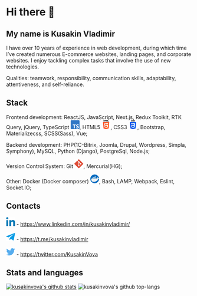 # Hi there 👋

## My name is Kusakin Vladimir

I have over 10 years of experience in web development, during which time I’ve created numerous E-commerce websites, landing pages, and corporate websites. I enjoy tackling complex tasks that involve the use of new technologies.

Qualities: teamwork, responsibility, communication skills, adaptability, attentiveness, and self-reliance.

## Stack

Frontend development:
ReactJS, JavaScript, Next.js, Redux Toolkit, RTK Query, jQuery, TypeScript <img src="./assets/icon_typescript.png" alt="" >, HTML5 <img src="./assets/icon_html5.png" alt="" >, CSS3 <img src="./assets/icon_css3.png" alt="" >, Bootstrap, Materializecss, SCSS(Sass), Vue;

Backend development: PHP(1С-Bitrix, Joomla, Drupal, Wordpress, Simpla, Symphony), MySQL, Python (Django), PostgreSql, Node.js;

Version Control System: Git <img src="./assets/icon_git.png" alt="" >, Mercurial(HG);

Other: Docker (Docker composer) <img src="./assets/icon_docker.png" alt="" >, Bash, LAMP, Webpack, Eslint, Socket.IO;

## Сontacts

<img src="./assets/icon_linkedin.png" alt="kusakinvova's in linkedin" > - https://www.linkedin.com/in/kusakinvladimir/

<img src="./assets/icon_telegram.png" alt="kusakinvova's in telegram" > - https://t.me/kusakinvladimir

<img src="./assets/icon_twitter.png" alt="kusakinvova's in twitter" > - https://twitter.com/KusakinVova

## Stats and languages

<a href="https://github.com/kusakinvova"><img src="https://github-readme-stats.vercel.app/api?username=kusakinvova&hide_border=true&show_icons=true" alt="kusakinvova's github stats"></a>
<img src="https://github-readme-stats.vercel.app/api/top-langs/?username=kusakinvova&layout=compact" alt="kusakinvova's github top-langs" >

<!--
![visitors](https://visitor-badge.glitch.me/badge?page_id=kusakinvova)

[![trophy](https://github-profile-trophy.vercel.app/?username=kusakinvova)](https://github.com/ryo-ma/github-profile-trophy)



**KusakinVova/kusakinvova** is a ✨ _special_ ✨ repository because its `README.md` (this file) appears on your GitHub profile.

Here are some ideas to get you started:

- 🔭 I’m currently working on ...
- 🌱 I’m currently learning ...
- 👯 I’m looking to collaborate on ...
- 🤔 I’m looking for help with ...
- 💬 Ask me about ...
- 📫 How to reach me: ...
- 😄 Pronouns: ...
- ⚡ Fun fact: ...

- 🔭 I’m currently working on RSClone (survival single/multiplayer game)!
- 🌱 I’m currently learning React / Styled Components / Phaser / Canvas
- 💬 Ask me about Typescript!
- 📫 How to reach me: linkedin (link is below the text) / discord ()
- ⚡ Fun fact: Do you know your brain is using only 10% of overall power?? Idk until tomorrow:)

### [LINKEDIN](https://www.linkedin.com/in/)
### [CODERSRANK](https://profile.codersrank.io/user/)
### [CV && Deploy :fire: ](https:///)


![](https://img.shields.io/badge/Code-Javascript-informational?style=flat&logo=<LOGO_NAME>&logoColor=white&color=red)
![](https://img.shields.io/badge/Code-Typescript-informational?style=flat&logo=<LOGO_NAME>&logoColor=white&color=green)
![](https://img.shields.io/badge/Code-HTML/Pug-informational?style=flat&logo=<LOGO_NAME>&logoColor=white&color=blue)
![](https://img.shields.io/badge/Code-SCSS/CSS-informational?style=flat&logo=<LOGO_NAME>&logoColor=white&color=purple)
![](https://img.shields.io/badge/Code-StyledComponents-informational?style=flat&logo=<LOGO_NAME>&logoColor=white&color=orange)

![](https://img.shields.io/badge/Tools-Webpack-informational?style=flat&logo=<LOGO_NAME>&logoColor=white&color=brown)
![](https://img.shields.io/badge/Tools-Gulp-informational?style=flat&logo=<LOGO_NAME>&logoColor=white&color=gold)
![](https://img.shields.io/badge/Tools-VSCode-informational?style=flat&logo=<LOGO_NAME>&logoColor=white&color=pink)
![](https://img.shields.io/badge/Tools-Git-informational?style=flat&logo=<LOGO_NAME>&logoColor=white&color=2bbc8a)
![](https://img.shields.io/badge/Tools-DevTools-informational?style=flat&logo=<LOGO_NAME>&logoColor=white&color=beige)

![](https://img.shields.io/badge/Other-Photoshop-informational?style=flat&logo=<LOGO_NAME>&logoColor=white&color=brightbrown)
![](https://img.shields.io/badge/Other-Figma-informational?style=flat&logo=<LOGO_NAME>&logoColor=white&color=darkgreen)
![](https://img.shields.io/badge/Other-AutoCad-informational?style=flat&logo=<LOGO_NAME>&logoColor=white&color=darkred)

![](https://img.shields.io/badge/Libs-React-informational?style=flat&logo=<LOGO_NAME>&logoColor=white&color=magenta)
![](https://img.shields.io/badge/Libs-Phaser-informational?style=flat&logo=<LOGO_NAME>&logoColor=white&color=cyan)

![](https://img.shields.io/badge/TimeManagement-Trello/ClickUp-informational?style=flat&logo=<LOGO_NAME>&logoColor=white&color=aquamarine)

![](https://img.shields.io/badge/Methods-BEM-informational?style=flat&logo=<LOGO_NAME>&logoColor=white&color=yellow)

### Wish y'all success!


-->
